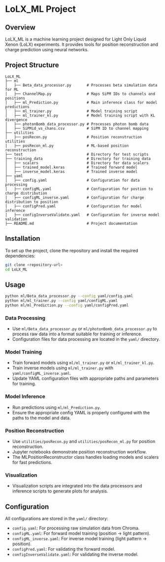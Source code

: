 # LoLX_ML Project

## Overview
LoLX_ML is a machine learning project designed for Light Only Liquid Xenon (LoLX) experiments. It provides tools for position reconstruction and charge prediction using neural networks.

## Project Structure
```
LoLX_ML
├── ml
│   ├── Beta_data_processor.py       # Processes beta simulation data for ML
│   ├── ChannelMap.py                # Maps SiPM IDs to channels and positions
│   ├── ml_Prediction.py             # Main inference class for model predictions
│   ├── ml_trainer.py                # Model training script
│   ├── ml_trainer_kl.py             # Model training script with KL divergence
│   ├── photonBomb_data_processor.py # Processes photon bomb data
│   ├── SiPMid_vs_chans.csv          # SiPM ID to channel mapping
├── utilities
│   ├── posRecon.py                  # Position reconstruction utilities
│   ├── posRecon_ml.py               # ML-based position reconstruction
├── test                             # Directory for test scripts
├── training_data                    # Directory for training data
│   ├── scalers                      # Directory for data scalers
│   ├── trained_model.keras          # Trained forward model
│   ├── inverse_model.keras          # Trained inverse model
├── yaml
│   ├── config.yaml                  # Configuration for data processing
│   ├── configML.yaml                # Configuration for postion to charge distribution
│   ├── configML_inverse.yaml        # Configuration for charge distribution to position
│   ├── configPred.yaml              # Configuration for model inference
│   ├── configInverseValidate.yaml   # Configuration for inverse model validation
├── README.md                        # Project documentation
```

## Installation
To set up the project, clone the repository and install the required dependencies:

```bash
git clone <repository-url>
cd LoLX_ML
```

## Usage
```bash
python ml/Beta_data_processor.py --config yaml/config.yaml
python ml/ml_trainer.py --config yaml/configML.yaml
python ml/ml_Prediction.py --config yaml/configPred.yaml
```

### Data Processing
- Use `ml/Beta_data_processor.py` or `ml/photonBomb_data_processor.py` to process raw data into a format suitable for training or inference.
- Configuration files for data processing are located in the `yaml/` directory.

### Model Training
- Train forward models using `ml/ml_trainer.py` or `ml/ml_trainer_kl.py`.
- Train inverse models using `ml/ml_trainer.py` with `yaml/configML_inverse.yaml`.
- Update YAML configuration files with appropriate paths and parameters for training.

### Model Inference
- Run predictions using `ml/ml_Prediction.py`.
- Ensure the appropriate config YAML is properly configured with the paths to the model and data.

### Position Reconstruction
- Use `utilities/posRecon.py` and `utilities/posRecon_ml.py` for position reconstruction.
- Jupyter notebooks demonstrate position reconstruction workflow.
- The MLPositionReconstructor class handles loading models and scalers for fast predictions.

### Visualization
- Visualization scripts are integrated into the data processors and inference scripts to generate plots for analysis.

## Configuration
All configurations are stored in the `yaml/` directory:
- `config.yaml`: For processing raw simulation data from Chroma.
- `configML.yaml`: For forward model training (position → light pattern).
- `configML_inverse.yaml`: For inverse model training (light pattern → position).
- `configPred.yaml`: For validating the forward model.
- `configInverseValidate.yaml`: For validating the inverse model.

